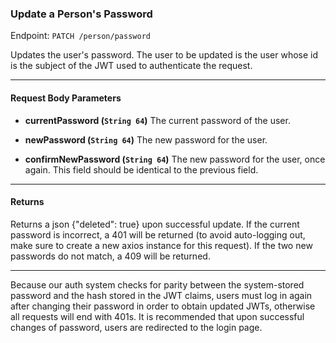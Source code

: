 ### Update a Person's Password
Endpoint: `PATCH /person/password`

Updates the user's password. The user to be updated is the user whose id is the subject of the JWT used to authenticate the request. 
___

#### Request Body Parameters
 - **currentPassword (`String 64`)**
The current password of the user.

 - **newPassword (`String 64`)**
 The new password for the user.
 
 - **confirmNewPassword (`String 64`)**
The new password for the user, once again. This field should be identical to the previous field.

___
#### Returns
Returns a json {"deleted": true} upon successful update. If the current password is incorrect, a 401 will be returned (to avoid auto-logging out, make sure to create a new axios instance for this request). If the two new passwords do not match, a 409 will be returned.

___

Because our auth system checks for parity between the system-stored password and the hash stored in the JWT claims, users must log in again after changing their password in order to obtain updated JWTs, otherwise all requests will end with 401s. It is recommended that upon successful changes of password, users are redirected to the login page.